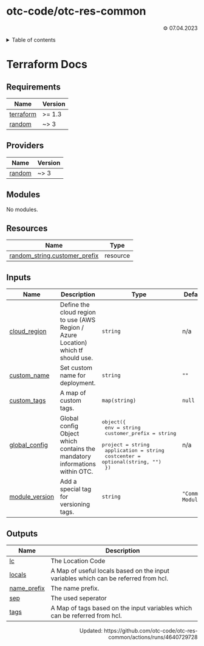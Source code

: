 <!-- OTC-HEADER-START -->
# otc-code/otc-res-common
<p align=right>⚙ 07.04.2023</p>
<details>
<summary>Table of contents</summary>


- [Terraform Docs](#terraform-docs)
  * [Requirements](#requirements)
  * [Providers](#providers)
  * [Modules](#modules)
  * [Resources](#resources)
  * [Inputs](#inputs)
  * [Outputs](#outputs)
</details>
<!-- OTC-HEADER-END -->

<!-- OTC-FOOTER-START -->
# Terraform Docs

<!-- BEGIN_TF_DOCS -->
## Requirements

| Name | Version |
|------|---------|
| <a name="requirement_terraform"></a> [terraform](#requirement\_terraform) | >= 1.3 |
| <a name="requirement_random"></a> [random](#requirement\_random) | ~> 3 |

## Providers

| Name | Version |
|------|---------|
| <a name="provider_random"></a> [random](#provider\_random) | ~> 3 |

## Modules

No modules.

## Resources

| Name | Type |
|------|------|
| [random_string.customer_prefix](https://registry.terraform.io/providers/hashicorp/random/latest/docs/resources/string) | resource |

## Inputs

| Name | Description | Type | Default | Required |
|------|-------------|------|---------|:--------:|
| <a name="input_cloud_region"></a> [cloud\_region](#input\_cloud\_region) | Define the cloud region to use (AWS Region / Azure Location) which tf should use. | `string` | n/a | yes |
| <a name="input_custom_name"></a> [custom\_name](#input\_custom\_name) | Set custom name for deployment. | `string` | `""` | no |
| <a name="input_custom_tags"></a> [custom\_tags](#input\_custom\_tags) | A map of custom tags. | `map(string)` | `null` | no |
| <a name="input_global_config"></a> [global\_config](#input\_global\_config) | Global config Object which contains the mandatory informations within OTC. | <pre>object({<br>    env             = string<br>    customer_prefix = string<br>    project         = string<br>    application     = string<br>    costcenter      = optional(string, "")<br>  })</pre> | n/a | yes |
| <a name="input_module_version"></a> [module\_version](#input\_module\_version) | Add a special tag for versioning tags. | `string` | `"Commons Module"` | no |

## Outputs

| Name | Description |
|------|-------------|
| <a name="output_lc"></a> [lc](#output\_lc) | The Location Code |
| <a name="output_locals"></a> [locals](#output\_locals) | A Map of useful locals based on the input variables which can be referred from hcl. |
| <a name="output_name_prefix"></a> [name\_prefix](#output\_name\_prefix) | The name prefix. |
| <a name="output_sep"></a> [sep](#output\_sep) | The used seperator |
| <a name="output_tags"></a> [tags](#output\_tags) | A Map of tags based on the input variables which can be referred from hcl. |
<!-- END_TF_DOCS -->
<p align=right>Updated: https://github.com/otc-code/otc-res-common/actions/runs/4640729728</p>
<!-- OTC-FOOTER-END -->
